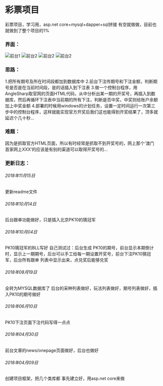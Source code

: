 # 彩票项目
彩票项目，学习用，asp.net core+mysql+dapper+sql拼接  有空就做做，目前也就做到了整个项目的1%  

### 界面：
 ![前台1](http://image.niunan.net/wlgj1.png)
 ![前台2](http://image.niunan.net/wlgj2.png)
 ![前台2](http://image.niunan.net/wlgj3.png)
 ![前台2](http://image.niunan.net/wlgj4.png)

### 思路： 
 1.把所有期号及所在时间段都加到数据库中 
 2.前台下注传期号和下注金额，判断期号是否是在当前时间段，是的话插入到下注表 
 3.做一个控制台程序，用AngleSharp取官网的页面HTML代码，从中分析出某一期的开奖号，再插入到数据库，然后再循环下注表中当前期的所有下注，判断是否中奖，中奖则给账户余额加上中奖金额 
 4.部署的时候用windows的计划任务，设置一定时间运行一次第三步中的控制台程序，这样就能实现官方开奖后我们这也能得到开奖结果了，顶多就延迟个几十秒...  
 
### 难题： 
 因为是抓取官方HTML页面，所以有时经常是抓取不到开奖号的，网上那个‘澳门首家网上XXX’的应该是有别的渠道可以取得开奖号的...  
 
### 更新日志： 

###### 2018年11月15日
 更新readme文件

###### 2018年10月14日
 后台跟单功能做好，只是插入北京PK10的猜冠军

###### 2018年10月04日
 PK10猜冠军的BLL写好
 自己测试过：后台生成 PK10的期号，前台显示本期倒计时，显示上一期期号，后台可以手工给每一期设置开奖号，前台下注PK10猜冠军，后台所有跟单 列表中显示出来，点兑奖后能够兑奖

###### 2018年08月19日
 全转为MYSQL数据库了
 后台的采种列表做好，玩法列表做好，期号列表做好，插入PK10的期号做好

 ###### 2018年06月10日  
  PK10下注页面下注代码写得一点点  
  
 ###### 2018年04月30日  
  前台文章的news/onepage页面做好，后台也做好  
  
 ###### 2018年04月09日  
  创建项目框架，把几个类库都 事先建立好，用asp.net core来做
